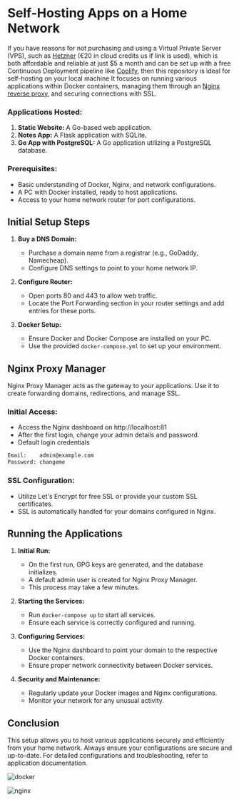 # Self-Hosting Apps on a Home Network

If you have reasons for not purchasing and using a Virtual Private Server (VPS), such as [Hetzner](https://hetzner.cloud/?ref=Ix9xCKNxJriM) (€⁠20 in cloud credits us if link is used), which is both affordable and reliable at just $5 a month and can be set up with a free Continuous Deployment pipeline like [Coolify](https://coolify.io/docs/), then this repository is ideal for self-hosting on your local machine It focuses on running various applications within Docker containers, managing them through an [Nginx reverse proxy](https://nginxproxymanager.com/guide/#hosting-your-home-network), and securing connections with SSL.

### Applications Hosted:
1. **Static Website:** A Go-based web application.
2. **Notes App:** A Flask application with SQLite.
3. **Go App with PostgreSQL:** A Go application utilizing a PostgreSQL database.

### Prerequisites:
- Basic understanding of Docker, Nginx, and network configurations.
- A PC with Docker installed, ready to host applications.
- Access to your home network router for port configurations.

## Initial Setup Steps
1. **Buy a DNS Domain:**
   - Purchase a domain name from a registrar (e.g., GoDaddy, Namecheap).
   - Configure DNS settings to point to your home network IP.

2. **Configure Router:**
   - Open ports 80 and 443 to allow web traffic.
   - Locate the Port Forwarding section in your router settings and add entries for these ports.

3. **Docker Setup:**
   - Ensure Docker and Docker Compose are installed on your PC.
   - Use the provided `docker-compose.yml` to set up your environment.


## Nginx Proxy Manager
Nginx Proxy Manager acts as the gateway to your applications. Use it to create forwarding domains, redirections, and manage SSL.

### Initial Access:
- Access the Nginx dashboard on http://localhost:81
- After the first login, change your admin details and password.
- Default login credentials

```bash
Email:    admin@example.com
Password: changeme
``` 

### SSL Configuration:
- Utilize Let's Encrypt for free SSL or provide your custom SSL certificates.
- SSL is automatically handled for your domains configured in Nginx.

## Running the Applications
1. **Initial Run:**
   - On the first run, GPG keys are generated, and the database initializes.
   - A default admin user is created for Nginx Proxy Manager.
   - This process may take a few minutes.

2. **Starting the Services:**
   - Run `docker-compose up` to start all services.
   - Ensure each service is correctly configured and running.

3. **Configuring Services:**
   - Use the Nginx dashboard to point your domain to the respective Docker containers.
   - Ensure proper network connectivity between Docker services.


4. **Security and Maintenance:**
   - Regularly update your Docker images and Nginx configurations.
   - Monitor your network for any unusual activity.

## Conclusion
This setup allows you to host various applications securely and efficiently from your home network. Always ensure your configurations are secure and up-to-date. For detailed configurations and troubleshooting, refer to application documentation.

 ![docker](https://i.imgur.com/mWcuSkO.png)

 ![nginx](https://i.imgur.com/CCvnfTW.png)


